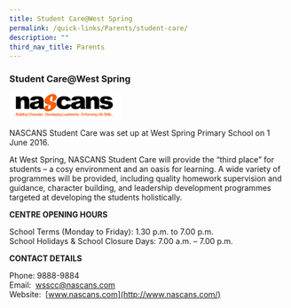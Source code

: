 ```yaml
---
title: Student Care@West Spring
permalink: /quick-links/Parents/student-care/
description: ""
third_nav_title: Parents
---
```


### Student Care@West Spring

<img src="/images/studentcare.png" style="width:40%">

NASCANS Student Care was set up at West Spring Primary School on 1 June 2016.

At West Spring, NASCANS Student Care will provide the “third place” for students – a cosy environment and an oasis for learning. A wide variety of programmes will be provided, including quality homework supervision and guidance, character building, and leadership development programmes targeted at developing the students holistically.

**CENTRE OPENING HOURS**

School Terms (Monday to Friday): 1.30 p.m. to 7.00 p.m.<br>
School Holidays & School Closure Days: 7.00 a.m. – 7.00 p.m.

**CONTACT DETAILS**

Phone: 9888-9884<br>
Email:  [wsscc@nascans.com](mailto:wsscc@nascans.com)<br>
Website:  [www.nascans.com](http://www.nascans.com/)